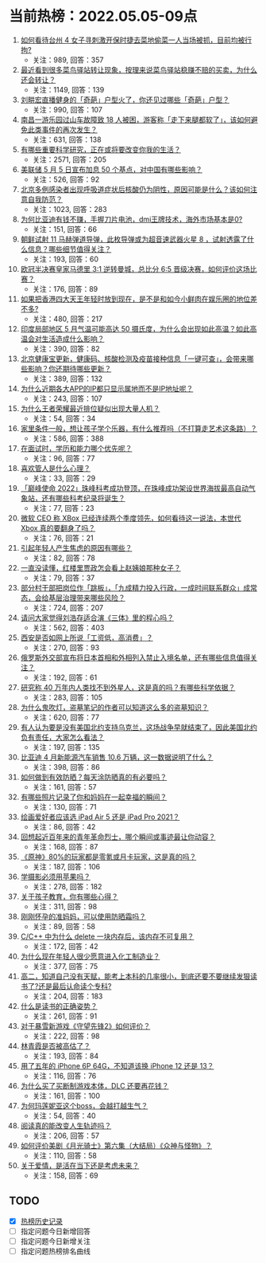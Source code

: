 # 当前热榜：2022.05.05-09点
1. [如何看待台州 4 女子寻刺激开保时捷去菜地偷菜一人当场被抓，目前均被行拘?](https://www.zhihu.com/question/531291641)
    * 关注：989, 回答：357
2. [最近看到很多菜鸟驿站转让现象，按理来说菜鸟驿站稳赚不赔的买卖，为什么还会转让？](https://www.zhihu.com/question/516183094)
    * 关注：1149, 回答：139
3. [刘畊宏直播健身的「奇葩」户型火了，你还见过哪些「奇葩」户型？](https://www.zhihu.com/question/529790832)
    * 关注：990, 回答：107
4. [南昌一游乐园过山车故障致 18 人被困，游客称「走下来腿都软了」，该如何避免此类事件的再次发生？](https://www.zhihu.com/question/531295575)
    * 关注：631, 回答：138
5. [有哪些重要科学研究，正在或将要改变你我的生活？](https://www.zhihu.com/question/531023059)
    * 关注：2571, 回答：205
6. [美联储 5 月 5 日宣布加息 50 个基点，对中国有哪些影响？](https://www.zhihu.com/question/531283055)
    * 关注：526, 回答：92
7. [北京多例感染者出现呼吸道症状后核酸仍为阴性，原因可能是什么？该如何注意自我防范？](https://www.zhihu.com/question/531329477)
    * 关注：1023, 回答：283
8. [为何比亚迪有钱不赚，手握刀片电池，dmi王牌技术，海外市场基本是0?](https://www.zhihu.com/question/526422131)
    * 关注：151, 回答：66
9. [朝鲜试射 11 马赫弹道导弹，此枚导弹或为超音速武器火星 8 ，试射透露了什么信息？哪些细节值得关注？](https://www.zhihu.com/question/531341854)
    * 关注：193, 回答：60
10. [欧冠半决赛皇家马德里 3:1 逆转曼城，总比分 6:5 晋级决赛，如何评价这场比赛？](https://www.zhihu.com/question/531398400)
    * 关注：176, 回答：89
11. [如果把香港四大天王年轻时放到现在，是不是和如今小鲜肉在娱乐圈的地位差不多?](https://www.zhihu.com/question/431760914)
    * 关注：480, 回答：217
12. [印度局部地区 5 月气温可能高达 50 摄氏度，为什么会出现如此高温？如此高温会对生活造成什么影响？](https://www.zhihu.com/question/531004528)
    * 关注：390, 回答：82
13. [北京健康宝更新，健康码、核酸检测及疫苗接种信息「一键可查」，会带来哪些影响？你还期待哪些更新？](https://www.zhihu.com/question/531277615)
    * 关注：389, 回答：132
14. [为什么近期各大APP的IP都只显示属地而不是IP地址呢？](https://www.zhihu.com/question/531028989)
    * 关注：243, 回答：107
15. [为什么王者荣耀最近排位疑似出现大量人机？](https://www.zhihu.com/question/367180730)
    * 关注：54, 回答：34
16. [家里条件一般，想让孩子学个乐器，有什么推荐吗（不打算走艺术这条路）？](https://www.zhihu.com/question/416893134)
    * 关注：586, 回答：388
17. [在面试时，学历和能力哪个优先呢？](https://www.zhihu.com/question/531148726)
    * 关注：96, 回答：77
18. [喜欢管人是什么心理？](https://www.zhihu.com/question/528147653)
    * 关注：33, 回答：29
19. [「巅峰使命 2022」珠峰科考成功登顶，在珠峰成功架设世界海拔最高自动气象站，还有哪些科考纪录将诞生？](https://www.zhihu.com/question/531269174)
    * 关注：77, 回答：23
20. [微软 CEO 称 XBox 已经连续两个季度领先，如何看待这一说法，本世代 Xbox 真的要翻身了吗？](https://www.zhihu.com/question/530500734)
    * 关注：76, 回答：21
21. [引起年轻人产生焦虑的原因有哪些？](https://www.zhihu.com/question/531348611)
    * 关注：82, 回答：78
22. [一直没读懂，红楼里贾政怎会看上赵姨娘那种女子？](https://www.zhihu.com/question/530827295)
    * 关注：79, 回答：37
23. [部分村干部把岗位作「跳板」，「九成精力投入行政，一成时间联系群众」成常态，会给基层治理带来哪些风险？](https://www.zhihu.com/question/530608984)
    * 关注：724, 回答：207
24. [请问大家觉得刘浩存适合演《三体》里的程心吗？](https://www.zhihu.com/question/527383163)
    * 关注：562, 回答：403
25. [西安是否如网上所说「工资低，高消费」？](https://www.zhihu.com/question/353434853)
    * 关注：270, 回答：93
26. [俄罗斯外交部宣布将日本首相和外相列入禁止入境名单，还有哪些信息值得关注？](https://www.zhihu.com/question/531322648)
    * 关注：192, 回答：61
27. [研究称 40 万年内人类找不到外星人，这是真的吗？有哪些科学依据？](https://www.zhihu.com/question/531302671)
    * 关注：283, 回答：105
28. [为什么鬼吹灯，盗墓笔记的作者可以知道这么多的盗墓知识？](https://www.zhihu.com/question/310959418)
    * 关注：620, 回答：77
29. [有人认为要是没有美国北约支持乌克兰，这场战争早就结束了，因此美国北约负有责任，大家怎么看法？](https://www.zhihu.com/question/531262809)
    * 关注：197, 回答：135
30. [比亚迪 4 月新能源汽车销售 10.6 万辆，这一数据说明了什么？](https://www.zhihu.com/question/531201036)
    * 关注：398, 回答：86
31. [如何做到有效防晒？每天涂防晒真的有必要吗？](https://www.zhihu.com/question/518440374)
    * 关注：161, 回答：57
32. [有哪些照片记录了你和妈妈在一起幸福的瞬间？](https://www.zhihu.com/question/530111461)
    * 关注：130, 回答：71
33. [绘画爱好者应该选 iPad Air 5 还是 iPad Pro 2021？](https://www.zhihu.com/question/530369913)
    * 关注：86, 回答：42
34. [回想起近百年来的青年革命烈士，哪个瞬间或事迹最让你动容？](https://www.zhihu.com/question/530763324)
    * 关注：168, 回答：87
35. [《原神》80%的玩家都是零氪或月卡玩家，这是真的吗？](https://www.zhihu.com/question/492989499)
    * 关注：187, 回答：106
36. [学摄影必须用苹果吗？](https://www.zhihu.com/question/524458128)
    * 关注：278, 回答：182
37. [关于孩子教育，你有哪些心得？](https://www.zhihu.com/question/500653869)
    * 关注：311, 回答：98
38. [刚刚怀孕的准妈妈，可以使用防晒霜吗？](https://www.zhihu.com/question/460233545)
    * 关注：89, 回答：58
39. [C/C++ 中为什么 delete 一块内存后，该内存不可复用？](https://www.zhihu.com/question/531243779)
    * 关注：172, 回答：42
40. [为什么现在年轻人很少愿意进入化工制造业？](https://www.zhihu.com/question/57487747)
    * 关注：377, 回答：75
41. [高二，知道自己没有天赋，能考上本科的几率很小，到底还要不要继续发狠读书了?还是最后认命读个专科?](https://www.zhihu.com/question/531272690)
    * 关注：204, 回答：183
42. [什么是读书的正确姿势？](https://www.zhihu.com/question/439769367)
    * 关注：261, 回答：91
43. [对于暴雪新游戏《守望先锋2》如何评价？](https://www.zhihu.com/question/353705530)
    * 关注：222, 回答：98
44. [林青霞是否被高估了？](https://www.zhihu.com/question/62702030)
    * 关注：193, 回答：84
45. [用了五年的 iPhone 6P 64G，不知道该换 iPhone 12 还是 13？](https://www.zhihu.com/question/530748384)
    * 关注：116, 回答：76
46. [为什么买了买断制游戏本体，DLC 还要再花钱？](https://www.zhihu.com/question/527651868)
    * 关注：161, 回答：100
47. [为何玛莲妮亚这个boss，会越打越生气？](https://www.zhihu.com/question/530642878)
    * 关注：54, 回答：40
48. [阅读真的能改变人生轨迹吗？](https://www.zhihu.com/question/436385136)
    * 关注：206, 回答：57
49. [如何评价美剧《月光骑士》第六集（大结局）《众神与怪物》？](https://www.zhihu.com/question/531305201)
    * 关注：110, 回答：58
50. [关于爱情，是活在当下还是考虑未来？](https://www.zhihu.com/question/531295998)
    * 关注：158, 回答：69
## TODO
* [x] [热榜历史记录](hot_history/AllHot.md)
* [ ] 指定问题今日新增回答
* [ ] 指定问题今日新增关注
* [ ] 指定问题热榜排名曲线
